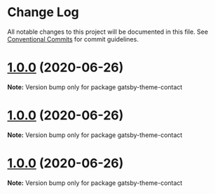 # Change Log

All notable changes to this project will be documented in this file.
See [Conventional Commits](https://conventionalcommits.org) for commit guidelines.

# [1.0.0](https://github.com/Pyrax/gatsby-theme-contact/compare/gatsby-theme-contact@1.0.0...gatsby-theme-contact@1.0.0) (2020-06-26)

**Note:** Version bump only for package gatsby-theme-contact





# [1.0.0](https://github.com/Pyrax/gatsby-theme-contact/compare/gatsby-theme-contact@1.0.0...gatsby-theme-contact@1.0.0) (2020-06-26)

**Note:** Version bump only for package gatsby-theme-contact





# [1.0.0](https://github.com/Pyrax/gatsby-theme-contact/compare/gatsby-theme-contact@1.0.0...gatsby-theme-contact@1.0.0) (2020-06-26)

**Note:** Version bump only for package gatsby-theme-contact
